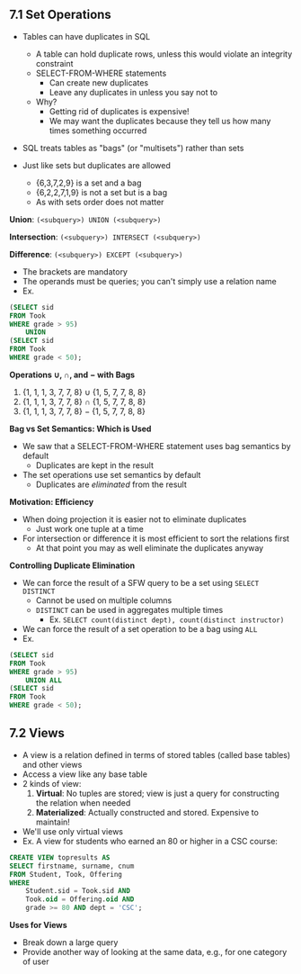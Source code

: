 ## 7.1 Set Operations
- Tables can have duplicates in SQL
	- A table can hold duplicate rows, unless this would violate an integrity constraint
	- SELECT-FROM-WHERE statements
		- Can create new duplicates
		- Leave any duplicates in unless you say not to
	- Why?
		- Getting rid of duplicates is expensive!
		- We may want the duplicates because they tell us how many times something occurred

- SQL treats tables as "bags" (or "multisets") rather than sets
- Just like sets but duplicates are allowed
	- {6,3,7,2,9} is a set and a bag
	- {6,2,2,7,1,9} is not a set but is a bag
	- As with sets order does not matter

**Union**: `(<subquery>) UNION (<subquery>)`

**Intersection**: `(<subquery>) INTERSECT (<subquery>)`

**Difference**: `(<subquery>) EXCEPT (<subquery>)`

- The brackets are mandatory
- The operands must be queries; you can't simply use a relation name
- Ex.
```sql
(SELECT sid
FROM Took
WHERE grade > 95)
	UNION
(SELECT sid
FROM Took
WHERE grade < 50);
```

**Operations ∪, ∩, and − with Bags**
1. {1, 1, 1, 3, 7, 7, 8} ∪ {1, 5, 7, 7, 8, 8}  
2. {1, 1, 1, 3, 7, 7, 8} ∩ {1, 5, 7, 7, 8, 8}  
3. {1, 1, 1, 3, 7, 7, 8} − {1, 5, 7, 7, 8, 8}

**Bag vs Set Semantics: Which is Used**
- We saw that a SELECT-FROM-WHERE statement uses bag semantics by default
	- Duplicates are kept in the result
- The set operations use set semantics by default
	- Duplicates are *eliminated* from the result

**Motivation: Efficiency**
- When doing projection it is easier not to eliminate duplicates
	- Just work one tuple at a time
- For intersection or difference it is most efficient to sort the relations first
	- At that point you may as well eliminate the duplicates anyway

**Controlling Duplicate Elimination**
- We can force the result of a SFW query to be a set using `SELECT DISTINCT`
	- Cannot be used on multiple columns
	- `DISTINCT` can be used in aggregates multiple times
		- Ex. `SELECT count(distinct dept), count(distinct instructor)`
- We can force the result of a set operation to be a bag using `ALL`
- Ex.
```sql
(SELECT sid  
FROM Took  
WHERE grade > 95)  
	UNION ALL  
(SELECT sid  
FROM Took  
WHERE grade < 50);
```

## 7.2 Views
- A view is a relation defined in terms of stored tables (called base tables) and other views
- Access a view like any base table
- 2 kinds of view:
	1. **Virtual**: No tuples are stored; view is just a query for constructing the relation when needed
	2. **Materialized**: Actually constructed and stored. Expensive to maintain!
- We'll use only virtual views
- Ex. A view for students who earned an 80 or higher in a CSC course:
```sql
CREATE VIEW topresults AS  
SELECT firstname, surname, cnum  
FROM Student, Took, Offering  
WHERE  
	Student.sid = Took.sid AND  
	Took.oid = Offering.oid AND  
	grade >= 80 AND dept = 'CSC';
```

**Uses for Views**
- Break down a large query
- Provide another way of looking at the same data, e.g., for one category of user